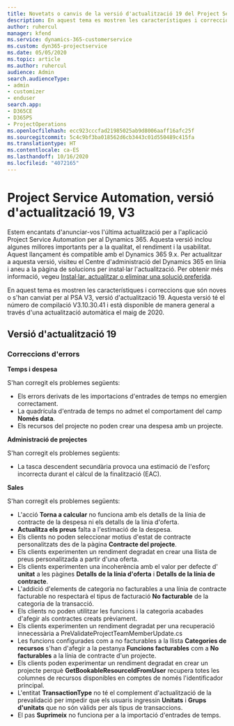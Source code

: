 ```yaml
---
title: Novetats o canvis de la versió d'actualització 19 del Project Service Automation, V3
description: En aquest tema es mostren les característiques i correccions disponibles al Project Service Automation V3, versió d'actualització 19.
author: ruhercul
manager: kfend
ms.service: dynamics-365-customerservice
ms.custom: dyn365-projectservice
ms.date: 05/05/2020
ms.topic: article
ms.author: ruhercul
audience: Admin
search.audienceType:
- admin
- customizer
- enduser
search.app:
- D365CE
- D365PS
- ProjectOperations
ms.openlocfilehash: ecc923cccfad21985025ab9d8006aaff16afc25f
ms.sourcegitcommit: 5c4c9bf3ba018562d6cb3443c01d550489c415fa
ms.translationtype: HT
ms.contentlocale: ca-ES
ms.lasthandoff: 10/16/2020
ms.locfileid: "4072165"
---
```

# <a name="project-service-automation-update-release-19-v3"></a>Project Service Automation, versió d'actualització 19, V3

Estem encantats d'anunciar-vos l'última actualització per a l'aplicació Project Service Automation per al Dynamics 365. Aquesta versió inclou algunes millores importants per a la qualitat, el rendiment i la usabilitat. Aquest llançament és compatible amb el Dynamics 365 9.x. Per actualitzar a aquesta versió, visiteu el Centre d'administració del Dynamics 365 en línia i aneu a la pàgina de solucions per instal·lar l'actualització. Per obtenir més informació, vegeu [Instal·lar, actualitzar o eliminar una solució preferida](https://docs.microsoft.com/power-platform/admin/install-remove-preferred-solution).

En aquest tema es mostren les característiques i correccions que són noves o s'han canviat per al PSA V3, versió d'actualització 19. Aquesta versió té el número de compilació V3.10.30.41 i està disponible de manera general a través d'una actualització automàtica el maig de 2020.

## <a name="update-release-19"></a>Versió d'actualització 19

### <a name="bug-fixes"></a>Correccions d'errors

**Temps i despesa**

S'han corregit els problemes següents: 

- Els errors derivats de les importacions d'entrades de temps no emergien correctament.
- La quadrícula d'entrada de temps no admet el comportament del camp **Només data**.
- Els recursos del projecte no poden crear una despesa amb un projecte.

**Administració de projectes**

S'han corregit els problemes següents: 

-  La tasca descendent secundària provoca una estimació de l'esforç incorrecta durant el càlcul de la finalització (EAC).

**Sales**

S'han corregit els problemes següents: 

- L'acció **Torna a calcular** no funciona amb els detalls de la línia de contracte de la despesa ni els detalls de la línia d'oferta.
- **Actualitza els preus** falta a l'estimació de la despesa.
-  Els clients no poden seleccionar motius d'estat de contracte personalitzats des de la pàgina **Contracte del projecte**.
- Els clients experimenten un rendiment degradat en crear una llista de preus personalitzada a partir d'una oferta.
- Els clients experimenten una incoherència amb el valor per defecte d' **unitat** a les pàgines **Detalls de la línia d'oferta** i **Detalls de la línia de contracte**.
- L'addició d'elements de categoria no facturables a una línia de contracte facturable no respectarà el tipus de facturació **No facturable** de la categoria de la transacció.
- Els clients no poden utilitzar les funcions i la categoria acabades d'afegir als contractes creats prèviament.
- Els clients experimenten un rendiment degradat per una recuperació innecessària a PreValidateProjectTeamMemberUpdate.cs
- Les funcions configurades com a no facturables a la llista **Categories de recursos** s'han d'afegir a la pestanya **Funcions facturables** com a **No facturables** a la línia de contracte d'un projecte.
- Els clients poden experimentar un rendiment degradat en crear un projecte perquè **GetBookableResourceIdFromUser** recupera totes les columnes de recursos disponibles en comptes de només l'identificador principal.
- L'entitat **TransactionType** no té el complement d'actualització de la prevalidació per impedir que els usuaris ingressin **Unitats** i **Grups d'unitats** que no són vàlids per als tipus de transaccions.
- El pas **Suprimeix** no funciona per a la importació d'entrades de temps.
